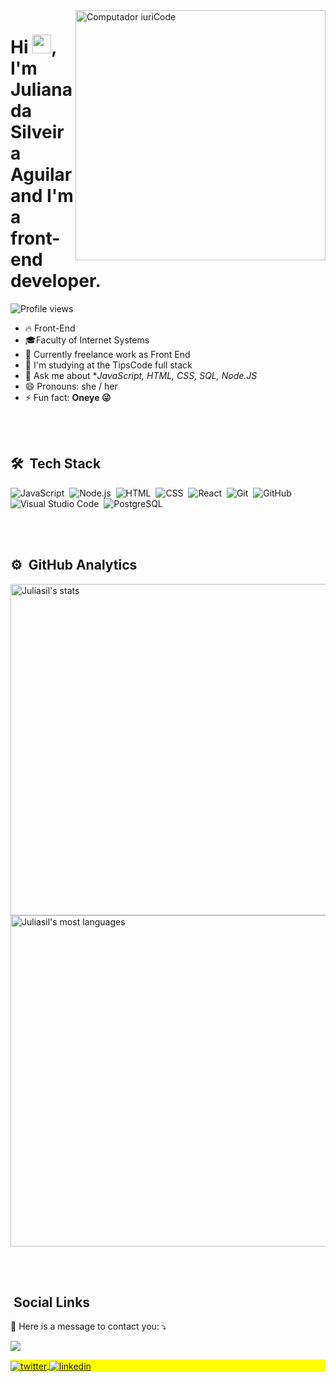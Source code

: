  <img src="https://raw.githubusercontent.com/MicaelliMedeiros/micaellimedeiros/master/image/computer-illustration.png" min-width="400px" max-width="400px" width="400px" align="right" alt="Computador iuriCode">


<h1 align="left">Hi <img src="https://raw.githubusercontent.com/kaueMarques/kaueMarques/master/hi.gif"height="30px" width="30px">, I'm Juliana da Silveira Aguilar and I'm a front-end developer. </h1>
<p align="left"> <img src="https://komarev.com/ghpvc/?username=Juliasil&color=yellow" alt="Profile views" /> </p>

- 🔥 Front-End 
- :mortar_board:Faculty of Internet Systems
- 🔭 Currently freelance work as Front End
- 🌱 I'm studying at the TipsCode full stack
- 💬 Ask me about **JavaScript, HTML, CSS, SQL, Node.JS*
- 😄 Pronouns: she / her
- ⚡ Fun fact: **Oneye 😜**

<br><br>

## 🛠 &nbsp;Tech Stack

![JavaScript](https://img.shields.io/badge/-JavaScript-05122A?style=flat&logo=javascript)&nbsp;
![Node.js](https://img.shields.io/badge/-Node.js-05122A?style=flat&logo=node.js)&nbsp;
![HTML](https://img.shields.io/badge/-HTML-05122A?style=flat&logo=HTML5)&nbsp;
![CSS](https://img.shields.io/badge/-CSS-05122A?style=flat&logo=CSS3&logoColor=1572B6)&nbsp;
![React](https://img.shields.io/badge/-React-05122A?style=flat&logo=react)&nbsp;
![Git](https://img.shields.io/badge/-Git-05122A?style=flat&logo=git)&nbsp;
![GitHub](https://img.shields.io/badge/-GitHub-05122A?style=flat&logo=github)&nbsp;
![Visual Studio Code](https://img.shields.io/badge/-Visual%20Studio%20Code-05122A?style=flat&logo=visual-studio-code&logoColor=007ACC)&nbsp;
![PostgreSQL](https://img.shields.io/badge/-PostgreSQL-05122A?style=flat&logo=postgresql)&nbsp;


<br><br>

## ⚙️ &nbsp;GitHub Analytics

<p align="left">
<img width="530em" src="https://github-readme-stats.vercel.app/api?username=Juliasil&show_icons=true&theme=vision-friendly-dark" alt="Juliasil's stats"/>
<img width="530em" src="https://github-readme-stats.vercel.app/api/top-langs/?username=Juliasil&layout=compact&theme=vision-friendly-dark" alt="Juliasil's most languages"/>
</p>

<br><br>

## &nbsp;Social Links
<p align="left">
  💌 Here is a message to contact you: ⤵️
</p>


  <a href="#" alt="Gmail">
  <img src="https://img.shields.io/badge/-Gmail-FF0000?style=flat-square&labelColor=000000&logo=gmail&logoColor=white&link=julianasilveiraaguilar@gmail.com" /></a>

<p align="left" style="background:yellow">

<a href="https://twitter.com/Juliana66974649" target="_blank">
  <img align="center" src="https://img.shields.io/badge/-Juliasil-05122A?style=flat&logo=twitter" alt="twitter"/>  
</a>
<a href="https://www.linkedin.com/in/juliana-silveira-aguilar/" target="_blank">
  <img align="center" src="https://img.shields.io/badge/-Juliasil-05122A?style=flat&logo=linkedin" alt="linkedin"/>
</a>

</p>


<!--
**Juliasil/Juliasil** is a ✨ _special_ ✨ repository because its `README.md` (this file) appears on your GitHub profile.

Here are some ideas to get you started:

- 🔭   I’m currently working on ...
- 🌱 I’m currently - 🌱  lea
- 👯 I’m looking to collaborate on ...
- 🤔 I’m looking for help with ...
- 💬 Ask me about ...
- 📫 How to reach me: ...
- 😄 Pronouns: ...
- ⚡ Fun fact: ...
-->
